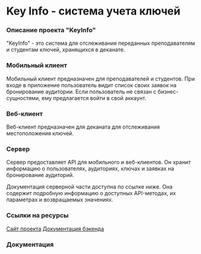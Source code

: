 # Key Info - система учета ключей

### Описание проекта "KeyInfo"

"KeyInfo" - это система для отслеживания переданных преподавателям и студентам ключей, хранящихся в
деканате.

### Мобильный клиент

Мобильный клиент предназначен для преподавателей и студентов. При входе в приложение пользователь
видит список своих заявок на бронирование аудитории. Если пользователь не связан с
бизнес-сущностями, ему предлагается войти в свой аккаунт.

### Веб-клиент

Веб-клиент предназначен для деканата для отслеживания местоположения ключей.

### Сервер

Сервер предоставляет API для мобильного и веб-клиентов. Он хранит информацию о пользователях,
аудиториях, ключах и заявках на бронирование аудиторий.

Документация серверной части доступна по ссылке ниже. Она содержит подробную информацию о доступных
API-методах, их параметрах и возвращаемых значениях.

### Ссылки на ресурсы

[Сайт проекта](http://147.45.76.239:3000/)
[Документация бэкенда](http://147.45.76.239:8080/swagger-ui/index.html)

### Документация

